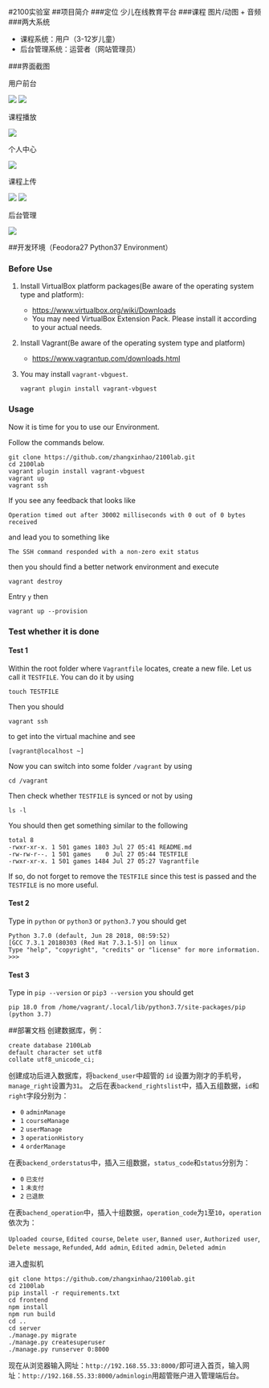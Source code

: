 #2100实验室
##项目简介
###定位
少儿在线教育平台
###课程
图片/动图 + 音频
###两大系统
- 课程系统：用户（3-12岁儿童）
- 后台管理系统：运营者（网站管理员）

###界面截图

用户前台

![](description/1.png)
![](description/2.png)

课程播放

![](description/3.png)

个人中心

![](description/4.png)

课程上传

![](description/5.png)
![](description/6.png)

后台管理

![](description/7.png)

##开发环境（Feodora27 Python37 Environment）
### Before Use
1. Install VirtualBox platform packages(Be aware of the operating system type and platform):
    - https://www.virtualbox.org/wiki/Downloads
    - You may need VirtualBox Extension Pack. Please install it according to your actual needs.

2. Install Vagrant(Be aware of the operating system type and platform)
    - https://www.vagrantup.com/downloads.html

3. You may install `vagrant-vbguest`.

    ```
    vagrant plugin install vagrant-vbguest
    ```

### Usage

Now it is time for you to use our Environment.

Follow the commands below.

```
git clone https://github.com/zhangxinhao/2100lab.git
cd 2100lab
vagrant plugin install vagrant-vbguest
vagrant up
vagrant ssh
```

If you see any feedback that looks like

```
Operation timed out after 30002 milliseconds with 0 out of 0 bytes received
```

and lead you to something like

```
The SSH command responded with a non-zero exit status
```

then you should find a better network environment and execute

```
vagrant destroy
```

Entry `y` then

```
vagrant up --provision
```

### Test whether it is done

#### Test 1

Within the root folder where `Vagrantfile` locates, create a new file. Let us call it `TESTFILE`. You can do it by using

```
touch TESTFILE
```

Then you should

```
vagrant ssh
```

to get into the virtual machine and see

```
[vagrant@localhost ~]
```

Now you can switch into some folder `/vagrant` by using

```
cd /vagrant
```

Then check whether `TESTFILE` is synced or not by using

```
ls -l
```

You should then get something similar to the following

```
total 8
-rwxr-xr-x. 1 501 games 1803 Jul 27 05:41 README.md
-rw-rw-r--. 1 501 games    0 Jul 27 05:44 TESTFILE
-rwxr-xr-x. 1 501 games 1484 Jul 27 05:27 Vagrantfile
```

If so, do not forget to remove the `TESTFILE` since this test is passed and the `TESTFILE` is no more useful.

#### Test 2

Type in `python` or `python3` or `python3.7` you should get

```
Python 3.7.0 (default, Jun 28 2018, 08:59:52)
[GCC 7.3.1 20180303 (Red Hat 7.3.1-5)] on linux
Type "help", "copyright", "credits" or "license" for more information.
>>>
```

#### Test 3

Type in `pip --version` or `pip3 --version` you should get

```
pip 18.0 from /home/vagrant/.local/lib/python3.7/site-packages/pip (python 3.7)
```
##部署文档
创建数据库，例：

```
create database 2100Lab
default character set utf8
collate utf8_unicode_ci;
```
创建成功后进入数据库，将`backend_user`中超管的 `id` 设置为刚才的手机号，`manage_right`设置为`31`。
之后在表`backend_rightslist`中，插入五组数据，`id`和`right`字段分别为：

- `0` `adminManage`
- `1` `courseManage`
- `2` `userManage`
- `3` `operationHistory`
- `4` `orderManage`

在表`backend_orderstatus`中，插入三组数据，`status_code`和`status`分别为：

- `0` `已支付`
- `1` `未支付`
- `2` `已退款`

在表`bachend_operation`中，插入十组数据，`operation_code`为`1`至`10`，`operation`依次为：

`Uploaded course`, `Edited course`, `Delete user`, `Banned user`, `Authorized user`, `Delete message`, `Refunded`, `Add admin`, `Edited admin`, `Deleted admin`

进入虚拟机

```
git clone https://github.com/zhangxinhao/2100lab.git
cd 2100lab
pip install -r requirements.txt
cd frontend
npm install
npm run build
cd ..
cd server
./manage.py migrate
./manage.py createsuperuser
./manage.py runserver 0:8000
```
现在从浏览器输入网址：`http://192.168.55.33:8000/`即可进入首页，输入网址：`http://192.168.55.33:8000/adminlogin`用超管账户进入管理端后台。